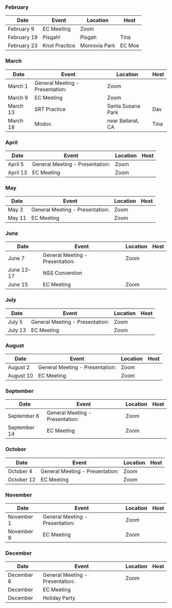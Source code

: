 ### February
| Date | Event | Location | Host |
| --- | --- | --- | --- |
| February 9 | EC Meeting | Zoom |
| February 19 | Pisgah! | Pisgah | Tina |
| February 23 | Knot Practice | Monrovia Park | EC Moe |

### March
| Date | Event | Location | Host |
| --- | --- | --- | --- |
| March 1 | General Meeting - Presentation: | Zoom |
| March 9 | EC Meeting | Zoom |
| March 13 | SRT Practice | Santa Susana Park | Dav |
| March 18 | Modoc | near Ballarat, CA | Tina |

### April
| Date | Event | Location | Host |
| --- | --- | --- | --- |
| April 5 | General Meeting - Presentation: | Zoom |
| April 13 | EC Meeting | Zoom |

### May
| Date | Event | Location | Host |
| --- | --- | --- | --- |
| May 3| General Meeting - Presentation: | Zoom |
| May 11 | EC Meeting | Zoom |

### June
| Date | Event | Location | Host |
| --- | --- | --- | --- |
| June 7 | General Meeting - Presentation: | Zoom |
| June 13-17 | NSS Convention |  |
| June 15 | EC Meeting | Zoom |

### July
| Date | Event | Location | Host |
| --- | --- | --- | --- |
| July 5 | General Meeting - Presentation: | Zoom |
| July 13 | EC Meeting | Zoom |

### August
| Date | Event | Location | Host |
| --- | --- | --- | --- |
| August 2 | General Meeting - Presentation: | Zoom |
| August 10 | EC Meeting | Zoom |

### September
| Date | Event | Location | Host |
| --- | --- | --- | --- |
| September 6 | General Meeting - Presentation: | Zoom |
| September 14 | EC Meeting | Zoom |

### October
| Date | Event | Location | Host |
| --- | --- | --- | --- |
| October 4 | General Meeting - Presentation: | Zoom |
| October 12 | EC Meeting | Zoom |

### November
| Date | Event | Location | Host |
| --- | --- | --- | --- |
| November 1 | General Meeting - Presentation: | Zoom |
| November 9 | EC Meeting | Zoom |

### December
| Date | Event | Location | Host |
| --- | --- | --- | --- |
| December 6 | General Meeting - Presentation: | Zoom |
| December | EC Meeting |  |
| December | Holiday Party |  |
